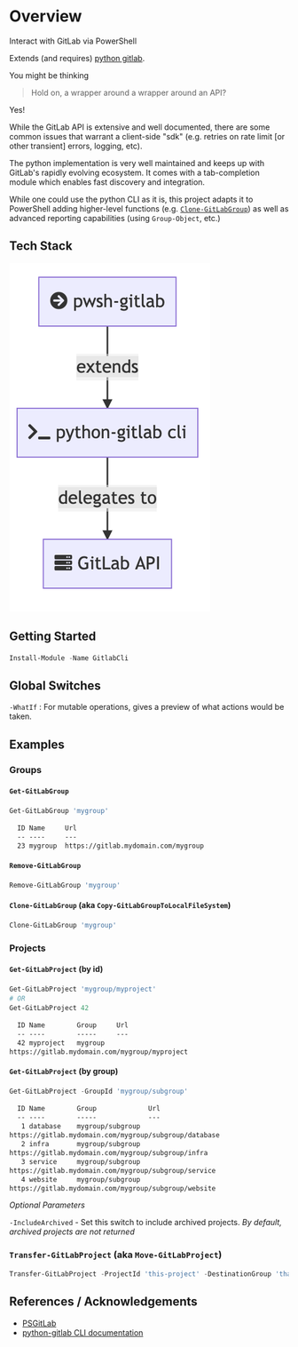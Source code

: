 # Overview

Interact with GitLab via PowerShell

Extends (and requires) [python gitlab](https://github.com/python-gitlab/python-gitlab#python-gitlab).

You might be thinking
> Hold on, a wrapper around a wrapper around an API?

Yes!

While the GitLab API is extensive and well documented, there are some common issues that warrant a client-side "sdk" (e.g. retries on rate limit [or other transient] errors, logging, etc).

The python implementation is very well maintained and keeps up with GitLab's rapidly evolving ecosystem.  It comes with a tab-completion module which enables fast discovery and integration.

While one could use the python CLI as it is, this project adapts it to PowerShell adding higher-level functions (e.g. [`Clone-GitLabGroup`](https://github.com/chris-peterson/pwsh-gitlab#clone-gitlabgroup-aka-copy-gitlabgrouptolocalfilesystem)) as well as advanced reporting capabilities (using `Group-Object`, etc.)

## Tech Stack

![image](TechStack.png)

## Getting Started

```powershell
Install-Module -Name GitlabCli
```

## Global Switches

`-WhatIf` : For mutable operations, gives a preview of what actions would be taken.

## Examples

### Groups

#### `Get-GitLabGroup`

```powershell
Get-GitLabGroup 'mygroup'
```

```plaintext
  ID Name     Url
  -- ----     ---
  23 mygroup  https://gitlab.mydomain.com/mygroup
```

#### `Remove-GitLabGroup`

```powershell
Remove-GitLabGroup 'mygroup'
```

#### `Clone-GitLabGroup` (aka `Copy-GitLabGroupToLocalFileSystem`)

```powershell
Clone-GitLabGroup 'mygroup'
```

### Projects

#### `Get-GitLabProject` (by id)

```powershell
Get-GitLabProject 'mygroup/myproject'
# OR
Get-GitLabProject 42
```

```plaintext
  ID Name        Group     Url
  -- ----        -----     ---
  42 myproject   mygroup   https://gitlab.mydomain.com/mygroup/myproject
```

#### `Get-GitLabProject` (by group)

```powershell
Get-GitLabProject -GroupId 'mygroup/subgroup'
```

```plaintext
  ID Name        Group             Url
  -- ----        -----             ---
   1 database    mygroup/subgroup  https://gitlab.mydomain.com/mygroup/subgroup/database
   2 infra       mygroup/subgroup  https://gitlab.mydomain.com/mygroup/subgroup/infra
   3 service     mygroup/subgroup  https://gitlab.mydomain.com/mygroup/subgroup/service
   4 website     mygroup/subgroup  https://gitlab.mydomain.com/mygroup/subgroup/website
```

_Optional Parameters_

`-IncludeArchived` - Set this switch to include archived projects.  _By default, archived projects are not returned_

### `Transfer-GitLabProject` (aka `Move-GitLabProject`)

```powershell
Transfer-GitLabProject -ProjectId 'this-project' -DestinationGroup 'that-group'
```

## References / Acknowledgements

* [PSGitLab](https://github.com/ngetchell/PSGitLab)
* [python-gitlab CLI documentation](https://python-gitlab.readthedocs.io/en/stable/)
